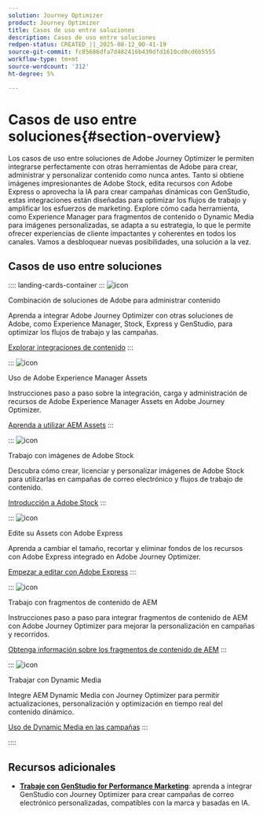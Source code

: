 ```yaml
---
solution: Journey Optimizer
product: Journey Optimizer
title: Casos de uso entre soluciones
description: Casos de uso entre soluciones
redpen-status: CREATED_||_2025-08-12_00-41-19
source-git-commit: fc85686dfa7d482416b439dfd1610cd0cd6b5555
workflow-type: tm+mt
source-wordcount: '312'
ht-degree: 5%

---
```



# Casos de uso entre soluciones{#section-overview}

Los casos de uso entre soluciones de Adobe Journey Optimizer le permiten integrarse perfectamente con otras herramientas de Adobe para crear, administrar y personalizar contenido como nunca antes. Tanto si obtiene imágenes impresionantes de Adobe Stock, edita recursos con Adobe Express o aprovecha la IA para crear campañas dinámicas con GenStudio, estas integraciones están diseñadas para optimizar los flujos de trabajo y amplificar los esfuerzos de marketing. Explore cómo cada herramienta, como Experience Manager para fragmentos de contenido o Dynamic Media para imágenes personalizadas, se adapta a su estrategia, lo que le permite ofrecer experiencias de cliente impactantes y coherentes en todos los canales. Vamos a desbloquear nuevas posibilidades, una solución a la vez.

## Casos de uso entre soluciones

:::: landing-cards-container
:::
![icon](https://cdn.experienceleague.adobe.com/icons/puzzle-piece.svg?lang=es)

Combinación de soluciones de Adobe para administrar contenido

Aprenda a integrar Adobe Journey Optimizer con otras soluciones de Adobe, como Experience Manager, Stock, Express y GenStudio, para optimizar los flujos de trabajo y las campañas.

[Explorar integraciones de contenido](../using/integrations/content-integrations.md)
:::

:::
![icon](https://cdn.experienceleague.adobe.com/icons/screwdriver-wrench.svg?lang=es)

Uso de Adobe Experience Manager Assets

Instrucciones paso a paso sobre la integración, carga y administración de recursos de Adobe Experience Manager Assets en Adobe Journey Optimizer.

[Aprenda a utilizar AEM Assets](../using/integrations/assets.md)
:::

:::
![icon](https://cdn.experienceleague.adobe.com/icons/images.svg?lang=es)

Trabajo con imágenes de Adobe Stock

Descubra cómo crear, licenciar y personalizar imágenes de Adobe Stock para utilizarlas en campañas de correo electrónico y flujos de trabajo de contenido.

[Introducción a Adobe Stock](../using/integrations/stock.md)
:::

:::
![icon](https://cdn.experienceleague.adobe.com/icons/pencil-ruler.svg?lang=es)

Edite su Assets con Adobe Express

Aprenda a cambiar el tamaño, recortar y eliminar fondos de los recursos con Adobe Express integrado en Adobe Journey Optimizer.

[Empezar a editar con Adobe Express](../using/integrations/express.md)
:::

:::
![icon](https://cdn.experienceleague.adobe.com/icons/code-branch.svg?lang=es)

Trabajo con fragmentos de contenido de AEM

Instrucciones paso a paso para integrar fragmentos de contenido de AEM con Adobe Journey Optimizer para mejorar la personalización en campañas y recorridos.

[Obtenga información sobre los fragmentos de contenido de AEM](../using/integrations/aem-fragments.md)
:::

:::
![icon](https://cdn.experienceleague.adobe.com/icons/bullseye.svg?lang=es)

Trabajar con Dynamic Media

Integre AEM Dynamic Media con Journey Optimizer para permitir actualizaciones, personalización y optimización en tiempo real del contenido dinámico.

[Uso de Dynamic Media en las campañas](../using/integrations/aem-dynamic.md)
:::

::::


## Recursos adicionales

- **[Trabaje con GenStudio for Performance Marketing](../using/integrations/genstudio.md)**: aprenda a integrar GenStudio con Journey Optimizer para crear campañas de correo electrónico personalizadas, compatibles con la marca y basadas en IA.
